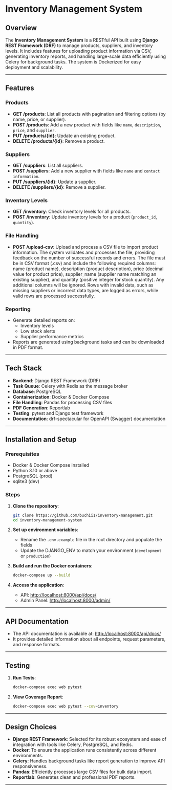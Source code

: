 # Inventory Management System

## Overview
The **Inventory Management System** is a RESTful API built using **Django REST Framework (DRF)** to manage products, suppliers, and inventory levels. It includes features for uploading product information via CSV, generating inventory reports, and handling large-scale data efficiently using Celery for background tasks. The system is Dockerized for easy deployment and scalability.

---

## Features
### Products
- **GET /products**: List all products with pagination and filtering options (by name, price, or supplier).
- **POST /products**: Add a new product with fields like `name`, `description`, `price`, and `supplier`.
- **PUT /products/{id}**: Update an existing product.
- **DELETE /products/{id}**: Remove a product.

### Suppliers
- **GET /suppliers**: List all suppliers.
- **POST /suppliers**: Add a new supplier with fields like `name` and `contact information`.
- **PUT /suppliers/{id}**: Update a supplier.
- **DELETE /suppliers/{id}**: Remove a supplier.

### Inventory Levels
- **GET /inventory**: Check inventory levels for all products.
- **POST /inventory**: Update inventory levels for a product (`product_id`, `quantity`).

### File Handling
- **POST /upload-csv**: Upload and process a CSV file to import product information. The system validates and processes the file, providing feedback on the number of successful records and errors. The file must be in CSV format (.csv) and include the following required columns: name (product name), description (product description), price (decimal value for product price), supplier_name (supplier name matching an existing supplier), and quantity (positive integer for stock quantity). Any additional columns will be ignored. Rows with invalid data, such as missing suppliers or incorrect data types, are logged as errors, while valid rows are processed successfully.

### Reporting
- Generate detailed reports on:
  - Inventory levels
  - Low stock alerts
  - Supplier performance metrics
- Reports are generated using background tasks and can be downloaded in PDF format.

---

## Tech Stack
- **Backend**: Django REST Framework (DRF)
- **Task Queue**: Celery with Redis as the message broker
- **Database**: PostgreSQL
- **Containerization**: Docker & Docker Compose
- **File Handling**: Pandas for processing CSV files
- **PDF Generation**: Reportlab
- **Testing**: pytest and Django test framework
- **Documentation**: drf-spectacular for OpenAPI (Swagger) documentation

---

## Installation and Setup
### Prerequisites
- Docker & Docker Compose installed
- Python 3.10 or above
- PostgreSQL (prod)
- sqlite3 (dev)

### Steps
1. **Clone the repository**:
   ```bash
   git clone https://github.com/buchii1/inventory-management.git
   cd inventory-management-system
   ```

2. **Set up environment variables**:
   - Rename the `.env.example` file in the root directory and populate the fields
   - Update the DJANGO_ENV to match your environment (`development` or `production`)

3. **Build and run the Docker containers**:
   ```bash
   docker-compose up --build
   ```

4. **Access the application**:
   - API: [http://localhost:8000/api/docs/](http://localhost:8000/api/docs/)
   - Admin Panel: [http://localhost:8000/admin/](http://localhost:8000/admin/)

---

## API Documentation
- The API documentation is available at: [http://localhost:8000/api/docs/](http://localhost:8000/api/docs/)
- It provides detailed information about all endpoints, request parameters, and response formats.

---

## Testing
1. **Run Tests**:
   ```bash
   docker-compose exec web pytest
   ```

2. **View Coverage Report**:
   ```bash
   docker-compose exec web pytest --cov=inventory
   ```

---

## Design Choices
- **Django REST Framework**: Selected for its robust ecosystem and ease of integration with tools like Celery, PostgreSQL, and Redis.
- **Docker**: To ensure the application runs consistently across different environments.
- **Celery**: Handles background tasks like report generation to improve API responsiveness.
- **Pandas**: Efficiently processes large CSV files for bulk data import.
- **Reportlab**: Generates clean and professional PDF reports.

---